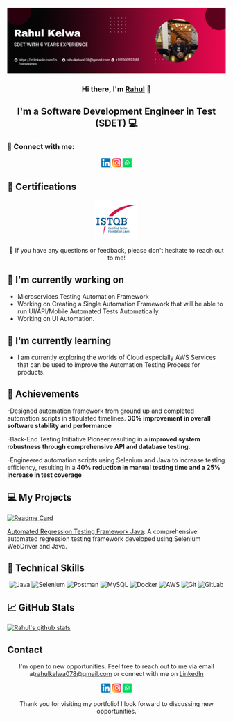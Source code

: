 <p align="center">
  <a href="https://in.linkedin.com/in/rahulkelwa" target="_blank" rel="noreferrer">
    <img src="https://raw.githubusercontent.com/RahulKelwaSDET/RahulKelwaSDET.github.io/master/images/banner1.png" alt="My banner">
  </a>
</p>

<h3 align="center">Hi there, I'm <a href="https://in.linkedin.com/in/rahulkelwa" target="_blank" rel="noreferrer">Rahul</a> 👋</h3>

<h2 align="center">I'm a Software Development Engineer in Test (SDET) 💻</h2>

### 🤝 Connect with me:

<p align="center">
  <a href="https://in.linkedin.com/in/rahulkelwa/">
    <img src="https://raw.githubusercontent.com/RahulKelwaSDET/RahulKelwaSDET.github.io/master/images/linkedin.svg" alt="Rahul Kelwa | LinkedIn" width="21px"/>
  </a>
  <a href="https://www.instagram.com/rahulkelwa_">
    <img src="https://raw.githubusercontent.com/RahulKelwaSDET/RahulKelwaSDET.github.io/master/images/instagram.svg" alt="Rahul  | Instagram" width="21px"/>
  </a>
  <a href="https://wa.link/h6j5do">
    <img src="https://raw.githubusercontent.com/RahulKelwaSDET/RahulKelwaSDET.github.io/master/images/whatsapp.png" alt="Rahul | Whatsapp" width="21px"/>
  </a>
</p>
  
## 🥇 Certifications
<p align="center">
  <img src="https://raw.githubusercontent.com/RahulKelwaSDET/RahulKelwaSDET.github.io/master/images/ISTQB.png" alt="Rahul | ISTQB" width="100 px"/>
 
</p>

<p align="center">💬 If you have any questions or feedback, please don't hesitate to reach out to me!</p>

## 🔭 I'm currently working on

- Microservices Testing Automation Framework
- Working on Creating a Single Automation Framework that will be able to run UI/API/Mobile Automated Tests Automatically. 
- Working on UI Automation.
<!-- <p align="center">    
<img src="https://raw.githubusercontent.com/RahulKelwaSDET/RahulKelwaSDET.github.io/master/images/postmanproject.jpg" alt="Rahul | Whatsapp" width="500px"/> </p> -->

## 🌱 I'm currently learning

- I am currently exploring the worlds of Cloud especially AWS Services that can be used to improve the Automation Testing Process for products. 


## 🥇 Achievements

-Designed automation framework from ground up and completed automation scripts in stipulated timelines.
<b>30% improvement in overall software stability and performance</b>

-Back-End Testing Initiative Pioneer,resulting in a<b> improved system robustness through comprehensive API and database testing. </b>

-Engineered automation scripts using Selenium and Java to increase testing
efficiency, resulting in a<b> 40% reduction in manual testing time and a 25% increase
in test coverage</b>


<!-- ## 💻 Framework WalkThrough
[![Test Automation Framework Video](https://raw.githubusercontent.com/RahulKelwaSDET/RahulKelwaSDET.github.io/master/images/thumbnail.jpg)](https://youtu.be/BCaqX6XCKhw) -->

## 💻 My Projects 

[![Readme Card](https://github-readme-stats.vercel.app/api/pin/?username=RahulKelwaSDET&repo=DemoblaseSelenium)](https://github.com/RahulKelwaSDET/DemoblaseSelenium)

[Automated Regression Testing Framework Java](https://github.com/RahulKelwaSDET/): A comprehensive automated regression testing framework developed using Selenium WebDriver and Java.




## 💼 Technical Skills

<p align="center">
  <img src="https://img.shields.io/badge/Java-007396?style=for-the-badge&logo=java&logoColor=white" alt="Java">
  <img src="https://img.shields.io/badge/Selenium-43B02A?style=for-the-badge&logo=selenium&logoColor=white" alt="Selenium">
  <img src="https://img.shields.io/badge/Postman-FF6C37?style=for-the-badge&logo=postman&logoColor=white" alt="Postman">
  <img src="https://img.shields.io/badge/MySQL-4479A1?style=for-the-badge&logo=mysql&logoColor=white" alt="MySQL">
   <img src="https://img.shields.io/badge/Docker-2496ED?style=for-the-badge&logo=docker&logoColor=white" alt="Docker">
  <img src="https://img.shields.io/badge/AWS-232F3E?style=for-the-badge&logo=amazon-aws&logoColor=white" alt="AWS">
   <img src="https://img.shields.io/badge/Git-F05032?style=for-the-badge&logo=git&logoColor=white" alt="Git">
  <img src="https://img.shields.io/badge/GitLab-FCA121?style=for-the-badge&logo=gitlab&logoColor=white" alt="GitLab">
</p>

## 📈 GitHub Stats 

[![Rahul's github stats](https://github-readme-stats.vercel.app/api?username=RahulKelwaSDET)](https://github.com/RahulKelwaSDET)


## Contact

<p align="center">I'm open to new opportunities. Feel free to reach out to me via email at<a href="mailto:rahulkelwa078@gmail.com">rahulkelwa078@gmail.com</a> or connect with me on <a href="https://in.linkedin.com/in/rahulkelwa">LinkedIn</a></p>

<p align="center">
  <a href="https://in.linkedin.com/in/rahulkelwa/">
    <img src="https://raw.githubusercontent.com/RahulKelwaSDET/RahulKelwaSDET.github.io/master/images/linkedin.svg" alt="Rahul Kelwa | LinkedIn" width="21px"/>
  </a>
  <a href="https://www.instagram.com/rahulkelwa_">
    <img src="https://raw.githubusercontent.com/RahulKelwaSDET/RahulKelwaSDET.github.io/master/images/instagram.svg" alt="Rahul | Instagram" width="21px"/>
  </a>
  <a href="https://wa.link/h6j5do">
    <img src="https://raw.githubusercontent.com/RahulKelwaSDET/RahulKelwaSDET.github.io/master/images/whatsapp.png" alt="Rahul | Whatsapp" width="21px"/>
  </a>
</p>
  

<p align="center">Thank you for visiting my portfolio! I look forward to discussing new opportunities.</p>
